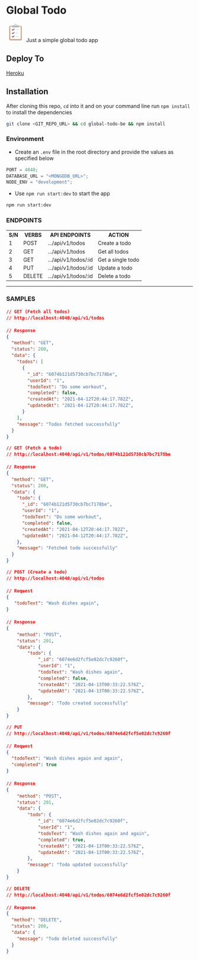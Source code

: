 # Global Todo

<img src="todo.png" alt="global todo" width="50" />
Just a simple global todo app

## Deploy To

[Heroku](https://global-todo.herokuapp.com/)

## Installation

After cloning this repo, `cd` into it and on your command line run `npm install` to install the dependencies

```sh
git clone <GIT_REPO_URL> && cd global-todo-be && npm install
```

### Environment

- Create an `.env` file in the root directory and provide the values as specified below

```js
PORT = 4040;
DATABASE_URL = "<MONGODB_URL>";
NODE_ENV = "development";
```

- Use `npm run start:dev` to start the app

```sh
npm run start:dev
```

### ENDPOINTS

<table>
<tr><th>S/N</th><th>VERBS</th><th>API ENDPOINTS</th><th>ACTION</th></tr>
<tr><td>1</td><td>POST</td> <td>.../api/v1/todos</td>  <td>Create a todo</td></tr>
<tr><td>2</td><td>GET</td> <td>.../api/v1/todos</td>  <td>Get all todos</td></tr>
<tr><td>3</td><td>GET</td> <td>.../api/v1/todos/:id</td>  <td>Get a single todo</td></tr>
<tr><td>4</td><td>PUT</td> <td>.../api/v1/todos/:id</td>  <td>Update a todo</td></tr>
<tr><td>5</td><td>DELETE</td> <td>.../api/v1/todos/:id</td>  <td>Delete a todo</td></tr>
</table>

---

### SAMPLES

```json
// GET (Fetch all todos)
// http://localhost:4040/api/v1/todos

// Response
{
  "method": "GET",
  "status": 200,
  "data": {
    "todos": [
      {
        "_id": "6074b121d5730cb7bc7178be",
        "userId": "1",
        "todoText": "Do some workout",
        "completed": false,
        "createdAt": "2021-04-12T20:44:17.782Z",
        "updatedAt": "2021-04-12T20:44:17.782Z",
      }
    ],
    "message": "Todos fetched successfully"
  }
}
```

```json
// GET (Fetch a todo)
// http://localhost:4040/api/v1/todos/6074b121d5730cb7bc7178be

// Response
{
  "method": "GET",
  "status": 200,
  "data": {
    "todo": {
      "_id": "6074b121d5730cb7bc7178be",
      "userId": "1",
      "todoText": "Do some workout",
      "completed": false,
      "createdAt": "2021-04-12T20:44:17.782Z",
      "updatedAt": "2021-04-12T20:44:17.782Z",
    },
    "message": "Fetched todo successfully"
  }
}
```

```json
// POST (Create a todo)
// http://localhost:4040/api/v1/todos

// Request
{
   "todoText": "Wash dishes again",
}

// Response
{
    "method": "POST",
    "status": 201,
    "data": {
        "todo": {
            "_id": "6074e6d2fcf5e02dc7c9260f",
            "userId": "1",
            "todoText": "Wash dishes again",
            "completed": false,
            "createdAt": "2021-04-13T00:33:22.576Z",
            "updatedAt": "2021-04-13T00:33:22.576Z",
        },
        "message": "Todo created successfully"
    }
}
```

```json
// PUT
// http://localhost:4040/api/v1/todos/6074e6d2fcf5e02dc7c9260f

// Request
{
  "todoText": "Wash dishes again and again",
  "completed": true
}

// Response
{
    "method": "POST",
    "status": 201,
    "data": {
        "todo": {
            "_id": "6074e6d2fcf5e02dc7c9260f",
            "userId": "1",
            "todoText": "Wash dishes again and again",
            "completed": true,
            "createdAt": "2021-04-13T00:33:22.576Z",
            "updatedAt": "2021-04-13T00:33:22.576Z",
        },
        "message": "Todo updated successfully"
    }
}
```

```json
// DELETE
// http://localhost:4040/api/v1/todos/6074e6d2fcf5e02dc7c9260f

// Response
{
  "method": "DELETE",
  "status": 200,
  "data": {
    "message": "Todo deleted successfully"
  }
}
```

